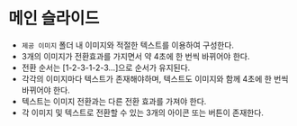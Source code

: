 # 메인 슬라이드

- `제공 이미지` 폴더 내 이미지와 적절한 텍스트를 이용하여 구성한다.
- 3개의 이미지가 전환효과를 가지면서 약 4초에 한 번씩 바뀌어야 한다.
- 전환 순서는 \[1-2-3-1-2-3…\]으로 순서가 유지된다.
- 각각의 이미지마다 텍스트가 존재해야하며, 텍스트도 이미지와 함께 4초에 한 번씩 바뀌어야 한다.
- 텍스트는 이미지 전환과는 다른 전환 효과를 가져야 한다.
- 각 이미지 및 텍스트로 전환할 수 있는 3개의 아이콘 또는 버튼이 존재한다.